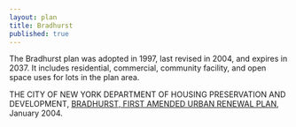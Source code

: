 ```yaml
---
layout: plan
title: Bradhurst
published: true
---
```


The Bradhurst plan was adopted in 1997, last revised in 2004, and expires in 2037. It includes residential, commercial, community facility, and open space uses for lots in the plan area.

THE CITY OF NEW YORK DEPARTMENT OF HOUSING PRESERVATION AND DEVELOPMENT, [BRADHURST, FIRST AMENDED URBAN RENEWAL PLAN](https://www.nyc.gov/assets/hpd/downloads/pdfs/services/bradhurst-first-amended-urp.pdf), January 2004.
